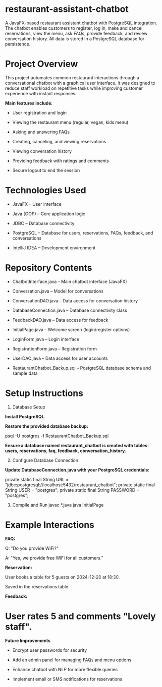 # restaurant-assistant-chatbot
A JavaFX-based restaurant assistant chatbot with PostgreSQL integration.
The chatbot enables customers to register, log in, make and cancel reservations, view the menu, ask FAQs, provide feedback, and review conversation history. All data is stored in a PostgreSQL database for persistence.

# Project Overview

This project automates common restaurant interactions through a conversational chatbot with a graphical user interface.
It was designed to reduce staff workload on repetitive tasks while improving customer experience with instant responses.

**Main features include:**

* User registration and login

* Viewing the restaurant menu (regular, vegan, kids menu)

* Asking and answering FAQs

* Creating, canceling, and viewing reservations

* Viewing conversation history

* Providing feedback with ratings and comments

* Secure logout to end the session

# Technologies Used

* JavaFX – User interface

* Java (OOP) – Core application logic

* JDBC – Database connectivity

* PostgreSQL – Database for users, reservations, FAQs, feedback, and conversations

* IntelliJ IDEA – Development environment

# Repository Contents

* ChatbotInterface.java – Main chatbot interface (JavaFX)

* Conversation.java – Model for conversations

* ConversationDAO.java – Data access for conversation history

* DatabaseConnection.java – Database connectivity class

* FeedbackDAO.java – Data access for feedback

* InitialPage.java – Welcome screen (login/register options)

* LoginForm.java – Login interface

* RegistrationForm.java – Registration form

* UserDAO.java – Data access for user accounts

* RestaurantChatbot_Backup.sql – PostgreSQL database schema and sample data

# Setup Instructions
1. Database Setup

**Install PostgreSQL.**

**Restore the provided database backup:**

psql -U postgres -f RestaurantChatbot_Backup.sql


**Ensure a database named restaurant_chatbot is created with tables: users, reservations, faq, feedback, conversation_history.**

2. Configure Database Connection

**Update DatabaseConnection.java with your PostgreSQL credentials:**

private static final String URL = "jdbc:postgresql://localhost:5432/restaurant_chatbot";
private static final String USER = "postgres";
private static final String PASSWORD = "postgres";

3. Compile and Run
javac *.java
java InitialPage

# Example Interactions

**FAQ:**

Q: "Do you provide WiFi?"

A: "Yes, we provide free WiFi for all customers."

**Reservation:**

User books a table for 5 guests on 2024-12-20 at 18:30.

Saved in the reservations table.

**Feedback:**

# User rates 5 and comments "Lovely staff".

**Future Improvements**

* Encrypt user passwords for security

* Add an admin panel for managing FAQs and menu options

* Enhance chatbot with NLP for more flexible queries

* Implement email or SMS notifications for reservations